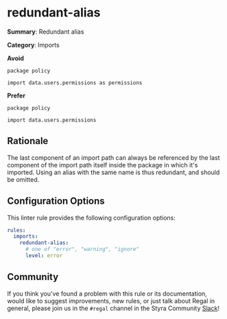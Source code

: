 # redundant-alias

**Summary**: Redundant alias

**Category**: Imports

**Avoid**
```rego
package policy

import data.users.permissions as permissions
```

**Prefer**
```rego
package policy

import data.users.permissions
```

## Rationale

The last component of an import path can always be referenced by the last
component of the import path itself inside the package in which it's imported.
Using an alias with the same name is thus redundant, and should be omitted.

## Configuration Options

This linter rule provides the following configuration options:

```yaml
rules:
  imports:
    redundant-alias:
      # one of "error", "warning", "ignore"
      level: error
```

## Community

If you think you've found a problem with this rule or its documentation, would like to suggest improvements, new rules,
or just talk about Regal in general, please join us in the `#regal` channel in the Styra Community
[Slack](https://communityinviter.com/apps/styracommunity/signup)!
